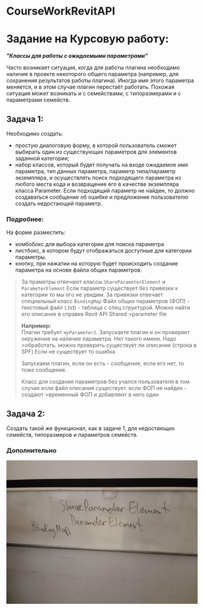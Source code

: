 # CourseWorkRevitAPI

<h1>Задание на Курсовую работу:</h1>

<b><i>\"Классы для работы с ожидаемыми параметрами\"</i></b>

Часто возникает ситуация, когда для работы плагина необходимо наличие в проекте некоторого общего параметра (например, для сохранения результатов работы плагина). Иногда имя этого параметра меняется, и в этом случае плагин перестаёт работать. Похожая ситуация может возникать и с семействами, с типоразмерами и с параметрами семейств. 

<h2>Задача 1:</h2>
Необходимо создать:
<ul>
  <li> простую диалоговую форму, в которой пользователь сможет выбирать один из существующих параметров для элементов заданной категории;</li>
<li> набор классов, который будет получать на входе ожидаемое имя параметра, тип данных параметра, параметр типа/параметр экземпляра, и осуществлять поиск подходящего параметра из любого места кода и возвращение его в качестве экземпляра класса Parameter. Если подходящий параметр не найден, то должно создаваться сообщение об ошибке и предложение пользователю создать недостающий параметр.</li>
  </ul>
  
  <h3>Подробнее:</h3>
  
  На форме разместить:
  <ul>
    <li>комбобокс для выбора категории для поиска параметра
    <li>листбокс, в котором будут отображаться доступные для категории параметры. 
    <li>кнопку, при нажатии на которую будет происходить создание параметра на основе файла общих параметров.
  </ul>
    
>За праметры отвечают классы `ShareParameterElement` и `ParameterElement`
>Если параметр существует без привязки к категории то мы его не увидим.
>За привязки отвечает специальный класс `BindingMap`
>Файл общих параметров (ФОП) - текстовый файл (.txt) - таблица с спец структурой. Можно найти его описание в справке Revit API Shared >parameter file    
>    
><b>Например:</b><br>
>Плагин требует <i>`myParameter1`</i>. Запускаете плагин и он проверяет окружение на наличие параметра. Нет такого имени. Надо >обработать. можно проверить существует ли описание (строка в SPF) Если не существует то ошибка
>    
>Запускаем плагин, если он есть - сообщение, если его нет, то тоже сообщение. 
>    
>Класс для создания параметров без учался пользователя в том случае если файл описания существует. если ФОП не найден - создают >временный ФОП и добавляют в него один

<h2>Задача 2:</h2>
Создать такой же функционал, как в задаче 1, для недостающих семейств, типоразмеров и параметров семейств.

<h3>Дополнительно</h3>

![alt text](/initial.jpg)
